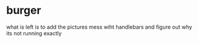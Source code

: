 # burger

what is left is to add the pictures mess wiht handlebars and figure out why its not running exactly